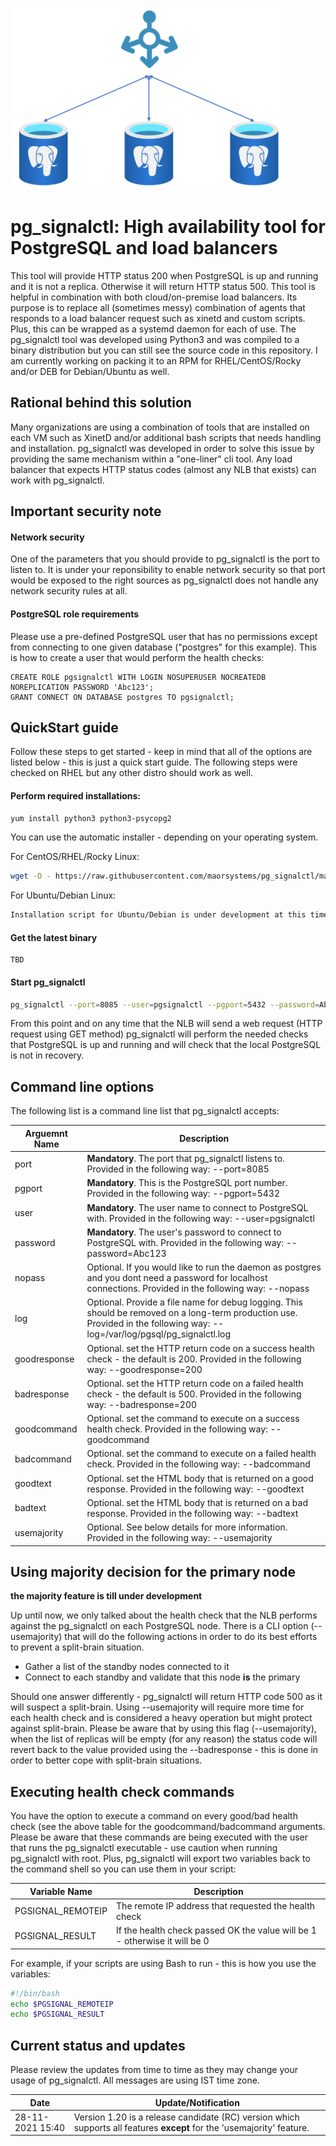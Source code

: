 ![](https://github.com/maorsystems/pg_signalctl/blob/main/pg_signalctl_small.png?raw=true)
# pg_signalctl: High availability tool for PostgreSQL and load balancers
This tool will provide HTTP status 200 when PostgreSQL is up and running and it is not a replica. Otherwise it will return HTTP status 500. This tool is helpful in combination with both cloud/on-premise load balancers. Its purpose is to replace all (sometimes messy) combination of agents that responds to a load balancer request such as xinetd and custom scripts. Plus, this can be wrapped as a systemd daemon for each of use. The pg_signalctl tool was developed using Python3 and was compiled to a binary distribution but you can still see the source code in this repository. I am currently working on packing it to an RPM for RHEL/CentOS/Rocky and/or DEB for Debian/Ubuntu as well.

## Rational behind this solution
Many organizations are using a combination of tools that are installed on each VM such as XinetD and/or additional bash scripts that needs handling and installation. pg_signalctl was developed in order to solve this issue by providing the same mechanism within a "one-liner" cli tool. Any load balancer that expects HTTP status codes (almost any NLB that exists) can work with pg_signalctl.

## Important security note
#### Network security
One of the parameters that you should provide to pg_signalctl is the port to listen to. It is under your reponsibility to enable network security so that port would be exposed to the right sources as pg_signalctl does not handle any network security rules at all.

#### PostgreSQL role requirements
Please use a pre-defined PostgreSQL user that has no permissions except from connecting to one given database ("postgres" for this example). This is how to create a user that would perform the health checks:

```
CREATE ROLE pgsignalctl WITH LOGIN NOSUPERUSER NOCREATEDB NOREPLICATION PASSWORD 'Abc123';
GRANT CONNECT ON DATABASE postgres TO pgsignalctl;
```

## QuickStart guide
Follow these steps to get started - keep in mind that all of the options are listed below - this is just a quick start guide. The following steps were checked on RHEL but any other distro should work as well.

#### Perform required installations:

```bash
yum install python3 python3-psycopg2
```

You can use the automatic installer - depending on your operating system.

For CentOS/RHEL/Rocky Linux:

```bash
wget -O - https://raw.githubusercontent.com/maorsystems/pg_signalctl/main/install_centos.sh | bash
```

For Ubuntu/Debian Linux:

```bash
Installation script for Ubuntu/Debian is under development at this time.
```

#### Get the latest binary

```
TBD
```

#### Start pg_signalctl

```bash
pg_signalctl --port=8085 --user=pgsignalctl --pgport=5432 --password=Abc123
```

From this point and on any time that the NLB will send a web request (HTTP request using GET method) pg_signalctl will perform the needed checks that PostgreSQL is up and running and will check that the local PostgreSQL is not in recovery.

## Command line options
The following list is a command line list that pg_signalctl accepts:

| Arguemnt Name | Description |
| - | - |
| port | **Mandatory**. The port that pg_signalctl listens to. Provided in the following way: --port=8085 |
| pgport | **Mandatory**. This is the PostgreSQL port number. Provided in the following way: --pgport=5432 |
| user | **Mandatory**. The user name to connect to PostgreSQL with. Provided in the following way: --user=pgsignalctl |
| password | **Mandatory**. The user's password to connect to PostgreSQL with. Provided in the following way: --password=Abc123 |
| nopass | Optional. If you would like to run the daemon as postgres and you dont need a password for localhost connections. Provided in the following way: --nopass |
| log | Optional. Provide a file name for debug logging. This should be removed on a long-term production use. Provided in the following way: --log=/var/log/pgsql/pg_signalctl.log |
| goodresponse | Optional. set the HTTP return code on a success health check - the default is 200. Provided in the following way: --goodresponse=200 |
| badresponse | Optional. set the HTTP return code on a failed health check - the default is 500. Provided in the following way: --badresponse=200 |
| goodcommand | Optional. set the command to execute on a success health check. Provided in the following way: --goodcommand |
| badcommand | Optional. set the command to execute on a failed health check. Provided in the following way: --badcommand |
| goodtext | Optional. set the HTML body that is returned on a good response. Provided in the following way: --goodtext |
| badtext | Optional. set the HTML body that is returned on a bad response. Provided in the following way: --badtext |
| usemajority | Optional. See below details for more information. Provided in the following way: --usemajority |

## Using majority decision for the primary node
**the majority feature is till under development**

Up until now, we only talked about the health check that the NLB performs against the pg_signalctl on each PostgreSQL node. There is a CLI option (--usemajority) that will do the following actions in order to do its best efforts to prevent a split-brain situation.

* Gather a list of the standby nodes connected to it
* Connect to each standby and validate that this node **is** the primary

Should one answer differently - pg_signalctl will return HTTP code 500 as it will suspect a split-brain. Using --usemajority will require more time for each health check and is considered a heavy operation but might protect against split-brain. Please be aware that by using this flag (--usemajority), when the list of replicas will be empty (for any reason) the status code will revert back to the value provided using the --badresponse - this is done in order to better cope with split-brain situations.

## Executing health check commands
You have the option to execute a command on every good/bad health check (see the above table for the goodcommand/badcommand arguments. Please be aware that these commands are being executed with the user that runs the pg_signalctl executable - use caution when running pg_signalctl with root. Plus, pg_signalctl will export two variables back to the command shell so you can use them in your script:

| Variable Name | Description |
| - | - |
| PGSIGNAL_REMOTEIP | The remote IP address that requested the health check |
| PGSIGNAL_RESULT | If the health check passed OK the value will be 1 - otherwise it will be 0 |

For example, if your scripts are using Bash to run - this is how you use the variables:

```bash
#!/bin/bash
echo $PGSIGNAL_REMOTEIP
echo $PGSIGNAL_RESULT
```

## Current status and updates
Please review the updates from time to time as they may change your usage of pg_signalctl. All messages are using IST time zone.

| Date | Update/Notification |
| - | - |
| 28-11-2021 15:40 | Version 1.20 is a release candidate (RC) version which supports all features **except** for the 'usemajority' feature. |

